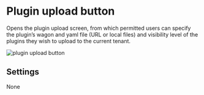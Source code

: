 # Plugin upload button
Opens the plugin upload screen, from which permitted users can specify the plugin’s wagon and yaml file (URL or local files) and visibility level of the plugins they wish to upload to the current tenant.

![plugin upload button](https://docs.cloudify.co/latest/images/ui/widgets/plugin_upload_button.png)


## Settings

None
